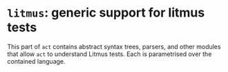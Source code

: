 # `litmus`: generic support for litmus tests

This part of `act` contains abstract syntax trees, parsers, and other
modules that allow `act` to understand Litmus tests.  Each is
parametrised over the contained language.
